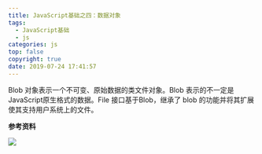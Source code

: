 ```yaml
---
title: JavaScript基础之四：数据对象
tags:
  - JavaScript基础
  - js
categories: js
top: false
copyright: true
date: 2019-07-24 17:41:57
---
```

Blob 对象表示一个不可变、原始数据的类文件对象。Blob 表示的不一定是JavaScript原生格式的数据。File 接口基于Blob，继承了 blob 的功能并将其扩展使其支持用户系统上的文件。
<!--more-->

**参考资料**
[]()

![](http://static.zhyjor.com/wexin.png)
